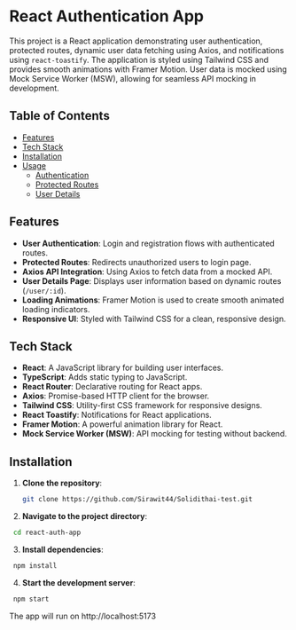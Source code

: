 # React Authentication App

This project is a React application demonstrating user authentication, protected routes, dynamic user data fetching using Axios, and notifications using `react-toastify`. The application is styled using Tailwind CSS and provides smooth animations with Framer Motion. User data is mocked using Mock Service Worker (MSW), allowing for seamless API mocking in development.

## Table of Contents
- [Features](#features)
- [Tech Stack](#tech-stack)
- [Installation](#installation)
- [Usage](#usage)
  - [Authentication](#authentication)
  - [Protected Routes](#protected-routes)
  - [User Details](#user-details)


## Features

- **User Authentication**: Login and registration flows with authenticated routes.
- **Protected Routes**: Redirects unauthorized users to login page.
- **Axios API Integration**: Using Axios to fetch data from a mocked API.
- **User Details Page**: Displays user information based on dynamic routes (`/user/:id`).
- **Loading Animations**: Framer Motion is used to create smooth animated loading indicators.
- **Responsive UI**: Styled with Tailwind CSS for a clean, responsive design.

## Tech Stack

- **React**: A JavaScript library for building user interfaces.
- **TypeScript**: Adds static typing to JavaScript.
- **React Router**: Declarative routing for React apps.
- **Axios**: Promise-based HTTP client for the browser.
- **Tailwind CSS**: Utility-first CSS framework for responsive designs.
- **React Toastify**: Notifications for React applications.
- **Framer Motion**: A powerful animation library for React.
- **Mock Service Worker (MSW)**: API mocking for testing without backend.

## Installation

1. **Clone the repository**:

   ```bash
   git clone https://github.com/Sirawit44/Solidithai-test.git
   ```

2. **Navigate to the project directory**:

  ```bash
   cd react-auth-app
  ```

3. **Install dependencies**:

  ```bash
   npm install
  ```

4. **Start the development server**:

  ```bash
   npm start
  ```
  
The app will run on http://localhost:5173